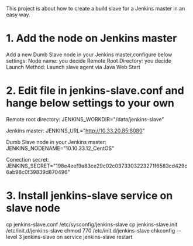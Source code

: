 This project is about how to create a build slave for a Jenkins master in an easy way. 

# 1. Add the node on Jenkins master

Add a new Dumb Slave node in your Jenkins master,configure below settings:
Node name: you decide
Remote Root Directory: you decide
Launch Method: Launch slave agent via Java Web Start

# 2. Edit file in jenkins-slave.conf and hange below settings to your own

Remote root directory:
JENKINS_WORKDIR="/data/jenkins-slave"

Jenkins master:
JENKINS_URL="http://10.33.20.85:8080"

Dumb Slave node in your Jenkins master:
JENKINS_NODENAME="10.10.33.12_CentOS"

Conection secret:
JENKINS_SECRET="198e4eef9a83ce29c02c0373303223271f6583cd429c6ab98c0f39839d870496"

# 3. Install jenkins-slave service on slave node
cp jenkins-slave.conf /etc/sysconfig/jenkins-slave
cp jenkins-slave.init /etc/init.d/jenkins-slave
chmod 770 /etc/init.d/jenkins-slave
chkconfig --level 3 jenkins-slave on
service jenkins-slave restart
